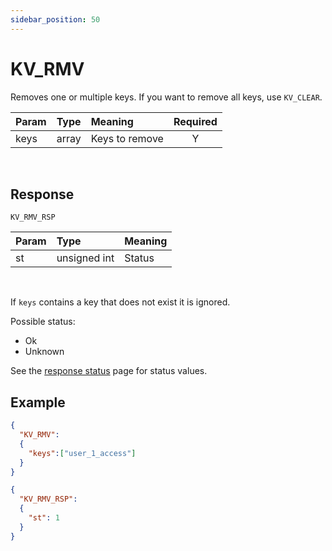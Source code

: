 ```yaml
---
sidebar_position: 50
---
```


# KV_RMV
Removes one or multiple keys. If you want to remove all keys, use `KV_CLEAR`.


|Param|Type|Meaning|Required|
|:---|:---|:---|:---:|
|keys|array|Keys to remove|Y|

<br/>

## Response

`KV_RMV_RSP`


|Param|Type|Meaning|
|:---|:---|:---|
|st|unsigned int|Status|


<br/>

If `keys` contains a key that does not exist it is ignored.


Possible status:
  - Ok
  - Unknown

See the [response status](./../Statuses) page for status values.


## Example

```json
{
  "KV_RMV":
  {
    "keys":["user_1_access"]
  }
}
```

```json title="Response"
{
  "KV_RMV_RSP":
  {
    "st": 1
  }
}
```